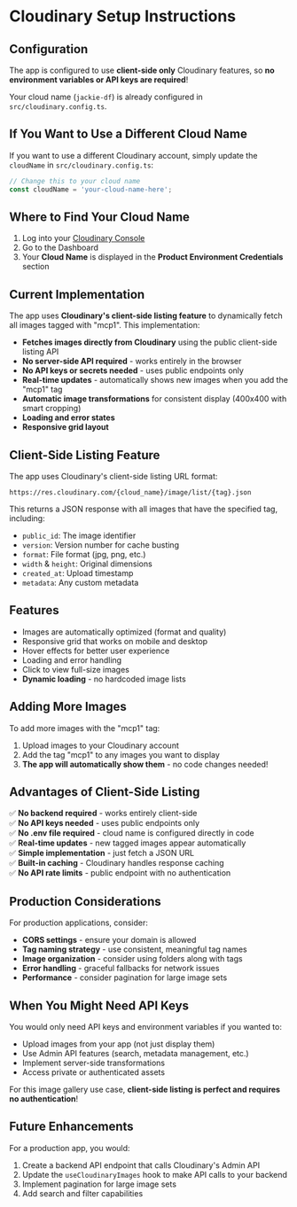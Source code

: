 # Cloudinary Setup Instructions

## Configuration

The app is configured to use **client-side only** Cloudinary features, so **no environment variables or API keys are required**! 

Your cloud name (`jackie-df`) is already configured in `src/cloudinary.config.ts`.

## If You Want to Use a Different Cloud Name

If you want to use a different Cloudinary account, simply update the `cloudName` in `src/cloudinary.config.ts`:

```typescript
// Change this to your cloud name
const cloudName = 'your-cloud-name-here';
```

## Where to Find Your Cloud Name

1. Log into your [Cloudinary Console](https://console.cloudinary.com)
2. Go to the Dashboard
3. Your **Cloud Name** is displayed in the **Product Environment Credentials** section

## Current Implementation

The app uses **Cloudinary's client-side listing feature** to dynamically fetch all images tagged with "mcp1". This implementation:

- **Fetches images directly from Cloudinary** using the public client-side listing API
- **No server-side API required** - works entirely in the browser
- **No API keys or secrets needed** - uses public endpoints only
- **Real-time updates** - automatically shows new images when you add the "mcp1" tag
- **Automatic image transformations** for consistent display (400x400 with smart cropping)
- **Loading and error states**
- **Responsive grid layout**

## Client-Side Listing Feature

The app uses Cloudinary's client-side listing URL format:
```
https://res.cloudinary.com/{cloud_name}/image/list/{tag}.json
```

This returns a JSON response with all images that have the specified tag, including:
- `public_id`: The image identifier
- `version`: Version number for cache busting
- `format`: File format (jpg, png, etc.)
- `width` & `height`: Original dimensions
- `created_at`: Upload timestamp
- `metadata`: Any custom metadata

## Features

- Images are automatically optimized (format and quality)
- Responsive grid that works on mobile and desktop
- Hover effects for better user experience
- Loading and error handling
- Click to view full-size images
- **Dynamic loading** - no hardcoded image lists

## Adding More Images

To add more images with the "mcp1" tag:
1. Upload images to your Cloudinary account
2. Add the tag "mcp1" to any images you want to display
3. **The app will automatically show them** - no code changes needed!

## Advantages of Client-Side Listing

✅ **No backend required** - works entirely client-side  
✅ **No API keys needed** - uses public endpoints only  
✅ **No .env file required** - cloud name is configured directly in code  
✅ **Real-time updates** - new tagged images appear automatically  
✅ **Simple implementation** - just fetch a JSON URL  
✅ **Built-in caching** - Cloudinary handles response caching  
✅ **No API rate limits** - public endpoint with no authentication  

## Production Considerations

For production applications, consider:
- **CORS settings** - ensure your domain is allowed
- **Tag naming strategy** - use consistent, meaningful tag names
- **Image organization** - consider using folders along with tags
- **Error handling** - graceful fallbacks for network issues
- **Performance** - consider pagination for large image sets

## When You Might Need API Keys

You would only need API keys and environment variables if you wanted to:
- Upload images from your app (not just display them)
- Use Admin API features (search, metadata management, etc.)
- Implement server-side transformations
- Access private or authenticated assets

For this image gallery use case, **client-side listing is perfect and requires no authentication**!

## Future Enhancements

For a production app, you would:
1. Create a backend API endpoint that calls Cloudinary's Admin API
2. Update the `useCloudinaryImages` hook to make API calls to your backend
3. Implement pagination for large image sets
4. Add search and filter capabilities 
